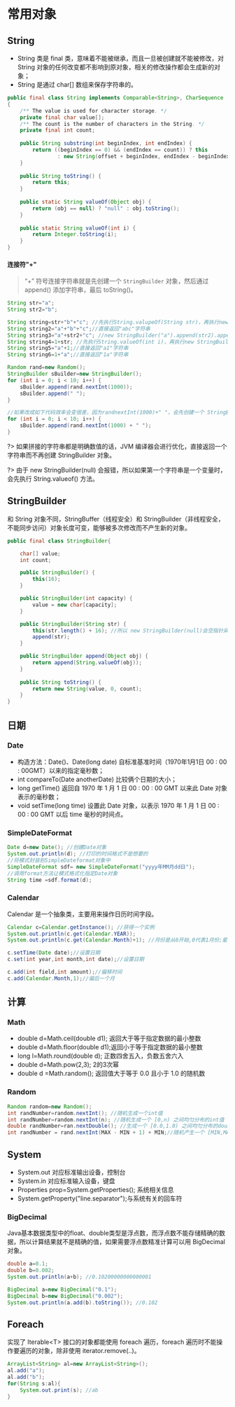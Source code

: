 # 常用对象

## String

- String 类是 final 类，意味着不能被继承，而且一旦被创建就不能被修改，对 String 对象的任何改变都不影响到原对象，相关的修改操作都会生成新的对象；
- String 是通过 char[] 数组来保存字符串的。

```java
public final class String implements Comparable<String>, CharSequence
{
    /** The value is used for character storage. */
    private final char value[];
    /** The count is the number of characters in the String. */
    private final int count;
    
    public String substring(int beginIndex, int endIndex) {
        return ((beginIndex == 0) && (endIndex == count)) ? this
                : new String(offset + beginIndex, endIndex - beginIndex, value);
    }
    
    public String toString() { 
        return this; 
    } 
    
    public static String valueOf(Object obj) { 
        return (obj == null) ? "null" : obj.toString(); 
	} 
	
	public static String valueOf(int i) { 
		return Integer.toString(i); 
	} 
}
```

#### 连接符"+"

> “+” 符号连接字符串就是先创建一个 `StringBuilder` 对象，然后通过 append() 添加字符串，最后 toString()。 
>

```java
String str="a"; 
String str2="b"; 

String string=str+"b"+"c"; //先执行String.valupeOf(String str)，再执行new StringBuilder(str).append("b").append("c").toString(); 
String string2="a"+"b"+"c";//直接返回"abc"字符串 
String string3="a"+str2+"c"; //new StringBuilder("a").append(str2).append("c").toString(); 
String string4=1+str; //先执行String.valueOf(int i)，再执行new StringBuilder("1").append(str).toString(); 
String string5="a"+1;//直接返回"a1"字符串 
String string6=1+"a";//直接返回"1a"字符串 

Random rand=new Random(); 
StringBuilder sBuilder=new StringBuilder();
for (int i = 0; i < 10; i++) { 
	sBuilder.append(rand.nextInt(1000)); 
	sBuilder.append(" "); 
} 

//如果改成如下代码效率会变很差，因为randnextInt(1000)+" "，会先创建一个 StringBuilder 对象
for (int i = 0; i < 10; i++) { 
    sBuilder.append(rand.nextInt(1000) + " "); 
} 
```

?> 如果拼接的字符串都是明确数值的话，JVM 编译器会进行优化，直接返回一个字符串而不再创建 StringBuilder 对象。

?> 由于 new StringBuilder(null) 会报错，所以如果第一个字符串是一个变量时，会先执行 String.valueof() 方法。

## StringBuilder

和 String 对象不同，StringBuffer（线程安全）和 StringBuilder（非线程安全，不能同步访问）对象长度可变，能够被多次修改而不产生新的对象。

```java
public final class StringBuilder{

    char[] value;
    int count;

    public StringBuilder() {
        this(16);
    }

    public StringBuilder(int capacity) {
        value = new char[capacity];
    }

    public StringBuilder(String str) {
        this(str.length() + 16); //所以 new StringBuilder(null)会空指针异常
        append(str);
    }

    public StringBuilder append(Object obj) {
        return append(String.valueOf(obj));
    }
    
    public String toString() {
        return new String(value, 0, count);
    }
}
```

## 日期

### Date

- 构造方法：Date()、Date(long date) 自标准基准时间（1970年1月1日 00 : 00 : 00GMT）以来的指定毫秒数；
- int compareTo(Date anotherDate)  比较俩个日期的大小；
- long getTime() 返回自 1970 年 1 月 1 日 00 : 00 : 00 GMT 以来此 Date 对象表示的毫秒数；
- void setTime(long time) 设置此 Date 对象，以表示 1970 年 1 月 1 日 00 : 00 : 00 GMT 以后 time 毫秒的时间点。 

### SimpleDateFormat

```java
Date d=new Date(); //创建Date对象
System.out.println(d); //打印的时间格式不是想要的 
//将模式封装到SimpleDateformat对象中 
SimpleDateFormat sdf= new SimpleDateFormat("yyyy年MM月dd日"); 
//调用format方法让模式格式化指定Date对象 
String time =sdf.format(d); 
```

### Calendar

Calendar 是一个抽象类，主要用来操作日历时间字段。

```java
Calendar c=Calendar.getInstance(); //获得一个实例
System.out.println(c.get(Calendar.YEAR)); 
System.out.println(c.get(Calendar.Month)+1); //月份是从0开始,0代表1月份;星期是从1开始,1代表星期日 

c.setTime(Date date);//设置日期
c.set(int year,int month,int date);//设置日期 

c.add(int field,int amount);//偏移时间 
c.add(Calendar.Month,1);//偏后一个月
```

## 计算

### Math

- double d=Math.ceil(double d1); 返回大于等于指定数据的最小整数 
- double d=Math.floor(double d1);返回小于等于指定数据的最小整数 
- long l=Math.round(double d); 正数四舍五入，负数五舍六入
- double d=Math.pow(2,3); 2的3次幂 
- double d =Math.random(); 返回值大于等于 0.0 且小于 1.0  的随机数

### Random 

```java
Random random=new Random();
int randNumber=random.nextInt(); //随机生成一个int值
int randNumber=random.nextInt(n); //随机生成一个 [0,n) 之间均匀分布的int值
double randNumber=ran.nextDouble(); //生成一个 [0.0,1.0) 之间均匀分布的double值
int randNumber = rand.nextInt(MAX - MIN + 1) + MIN;//随机产生一个 [MIN,MAX] 范围内的int值
```

##  System

- System.out 对应标准输出设备，控制台 
- System.in 对应标准输入设备，键盘 
- Properties prop=System.getProperties(); 系统相关信息 
- System.getProperty("line.separator");与系统有关的回车符 



### BigDecimal

Java基本数据类型中的float、double类型是浮点数，而浮点数不能存储精确的数据，所以计算结果就不是精确的值，如果需要浮点数精准计算可以用 BigDecimal 对象。

```java
double a=0.1;
double b=0.002;
System.out.println(a+b); //0.10200000000000001

BigDecimal a=new BigDecimal("0.1");
BigDecimal b=new BigDecimal("0.002");
System.out.println(a.add(b).toString()); //0.102
```

## Foreach

实现了 Iterable\<T> 接口的对象都能使用 foreach 遍历，foreach 遍历时不能操作要遍历的对象，除非使用 iterator.remove(..)。

```java
ArrayList<String> al=new ArrayList<String>(); 
al.add("a");
al.add("b");
for(String s:al){ 
	System.out.print(s); //ab
} 
```


